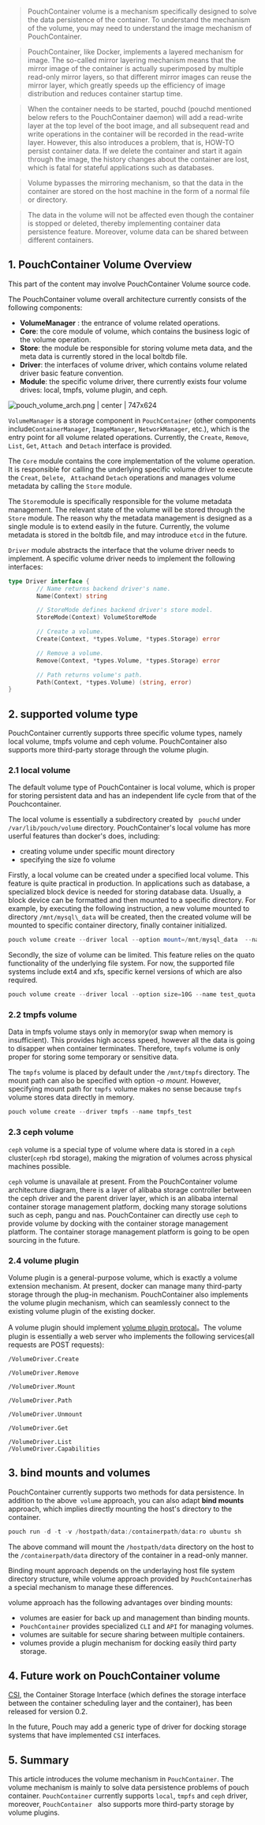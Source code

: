 > PouchContainer volume is a mechanism specifically designed to solve the data persistence of the container. To understand the mechanism of the volume, you may need to understand the image mechanism of PouchContainer.

> PouchContainer, like Docker, implements a layered mechanism for image. The so-called mirror layering mechanism means that the mirror image of the container is actually superimposed by multiple read-only mirror layers, so that different mirror images can reuse the mirror layer, which greatly speeds up the efficiency of image distribution and reduces container startup time.

> When the container needs to be started, pouchd (pouchd mentioned below refers to the PouchContainer daemon) will add a read-write layer at the top level of the boot image, and all subsequent read and write operations in the container will be recorded in the read-write layer.
However, this also introduces a problem, that is, HOW-TO persist container data. If we delete the container and start it again through the image, the history changes about the container are lost, which is fatal for stateful applications such as databases.

> Volume bypasses the mirroring mechanism, so that the data in the container are  stored on the host machine in the form of a normal file or directory. 

> The data in the volume will not be affected even though the container is stopped or deleted, thereby implementing container data persistence feature. Moreover, volume data can be shared between different containers.

## 1. PouchContainer Volume Overview

This part of the content may involve PouchContainer Volume source code.

The PouchContainer volume overall architecture currently consists of the following components:

- **VolumeManager** : the entrance of volume related operations.
- **Core**: the core module of volume, which contains the business logic of the volume operation.
- **Store**: the module be responsible for storing volume meta data, and the meta data is currently stored in the local boltdb file.
- **Driver**: the interfaces of volume driver,  which contains volume related driver basic feature convention.
- **Module**: the specific volume driver, there currently exists four volume drives: local, tmpfs, volume plugin, and ceph.

![pouch_volume_arch.png | center | 747x624](https://cdn.yuque.com/lark/0/2018/png/108876/1526824612386-4a990eb9-77b8-4bdf-83ff-a243501a45d3.png "")

`VolumeManager` is a storage component in `PouchContainer` (other components include`ContainerManager`, `ImageManager`, `NetworkManager`, etc.), which is the entry point for all volume related operations. Currently, the `Create`, `Remove`, `List`, `Get`, `Attach `and `Detach` interface is provided.

The `Core` module contains the core implementation of the volume operation. It is responsible for calling the underlying specific volume driver to  execute the `Creat`, `Delete`, ` Attach`and `Detach` operations and  manages volume metadata by calling the `Store` module.

The `Store`module is specifically responsible for the volume metadata management. The relevant state of the volume will be stored through the `Store` module. The reason why the metadata management is designed as a single module is to extend easily in the future. Currently, the volume metadata is stored in the boltdb file, and may introduce `etcd` in the future.

`Driver` module abstracts the interface that the volume driver needs to implement. A specific volume driver needs to implement the following interfaces:

```go
type Driver interface {
        // Name returns backend driver's name.
        Name(Context) string

        // StoreMode defines backend driver's store model.
        StoreMode(Context) VolumeStoreMode

        // Create a volume.
        Create(Context, *types.Volume, *types.Storage) error

        // Remove a volume.
        Remove(Context, *types.Volume, *types.Storage) error

        // Path returns volume's path.
        Path(Context, *types.Volume) (string, error)
}
```

## 2. supported volume type

PouchContainer currently supports three specific volume types, namely local volume, tmpfs volume and ceph volume. PouchContainer also supports more third-party storage through the volume plugin.


### 2.1 local volume

The default volume type of PouchContainer is local volume, which is proper for storing persistent data and has an independent life cycle from that of the Pouchcontainer.

The local volume is essentially a subdirectory created by ` pouchd` under `/var/lib/pouch/volume` directory. PouchContainer's local volume has more userful features than docker's does, including:

* creating volume under specific mount directory
* specifying the size fo volume

Firstly, a local volume can be created under a specified local volume. This feature is quite practical in production. In applications such as database, a specialized block device is needed for storing database data. Usually, a block device can be formatted and then mounted to a specific directory. For example, by executing the following instruction, a new volume mounted to directory `/mnt/mysql\_data` will be created, then the created volume will be mounted to specific container directory, finally container initialized.


```powershell
pouch volume create --driver local --option mount=/mnt/mysql_data  --name mysql_data
```

Secondly, the size of volume can be limited. This feature relies on the quato functionality of the underlying file system. For now, the supported file systems include ext4 and xfs, specific kernel versions of which are also required.

```powershell
pouch volume create --driver local --option size=10G --name test_quota
```

### 2.2 tmpfs volume

Data in tmpfs volume stays only in memory(or swap when memory is insufficient). This provides high access speed,  however all the data is going to disapper when container terminates. Therefore,  `tmpfs` volume is only proper for storing some temporary or sensitive data.

The `tmpfs` volume is placed by default under the `/mnt/tmpfs` directory. The mount path can also be specified with option *-o mount*. However, specifying mount path for `tmpfs` volume makes no sense because `tmpfs` volume stores data directly in memory.

```powershell
pouch volume create --driver tmpfs --name tmpfs_test
```
### 2.3 ceph volume

`ceph` volume is a special type of volume where data is stored in a `ceph` cluster(`ceph` rbd storage), making the migration of volumes across physical machines possible.

`ceph` volume is unavailale at present. From the PouchContainer volume architecture diagram, there is a layer of alibaba storage controller between the ceph driver and the parent driver layer, which is an alibaba internal container storage management platform, docking many storage solutions such as ceph, pangu and nas. PouchContainer can directly use `ceph` to provide volume by docking with the container storage management platform. The container storage management platform is going to be open sourcing in the future. 


### 2.4 volume plugin


Volume plugin is a general-purpose volume, which is exactly a volume extension mechanism. At present, docker can manage many third-party storage through the plug-in mechanism. PouchContainer also implements the volume plugin mechanism, which can seamlessly connect to the existing volume plugin of the existing docker.

A volume plugin should implement [volume plugin protocal](https://docs.docker.com/engine/extend/plugins_volume/#volume-plugin-protocol)。The volume plugin is essentially a web server who implements the following services(all requests are POST requests):

```plain
/VolumeDriver.Create          

/VolumeDriver.Remove          

/VolumeDriver.Mount          

/VolumeDriver.Path            

/VolumeDriver.Unmount        

/VolumeDriver.Get            

/VolumeDriver.List            
/VolumeDriver.Capabilities    
```
## 3. bind mounts and volumes

PouchContainer currently supports two methods for data persistence. In addition to the above` volume` approach,  you can also adapt **bind mounts** approach,  which implies directly mounting the host's directory to the container.

```powershell
pouch run -d -t -v /hostpath/data:/containerpath/data:ro ubuntu sh
```
The above command will mount the `/hostpath/data` directory on the host to the `/containerpath/data` directory of the container in a read-only manner.

Binding mount approach depends on the underlaying host file system directory structure,  while volume approach provided by `PouchContainer`has a special mechanism to manage these differences.

volume approach has the following advantages over binding mounts:

- volumes are easier for back up and management than binding mounts.
- `PouchContainer` provides specialized `CLI` and `API` for managing volumes.
- volumes are suitable for secure sharing between multiple containers.
- volumes provide a plugin mechanism for docking easily  third party storage.

## 4. Future work on PouchContainer volume

[CSI](https://github.com/container-storage-interface/spec), the Container Storage Interface (which defines the storage interface between the container scheduling layer and the container), has been released for version 0.2. 

In the future, Pouch may add a generic type of driver for docking storage systems that have implemented `CSI` interfaces.

## 5. Summary

This article introduces the volume mechanism in `PouchContainer`. The volume mechanism is mainly to solve data persistence problems of pouch container. `PouchContainer` currently supports `local`, `tmpfs` and `ceph` driver,  moreover, `PouchContainer `  also supports more  third-party storage by volume plugins.